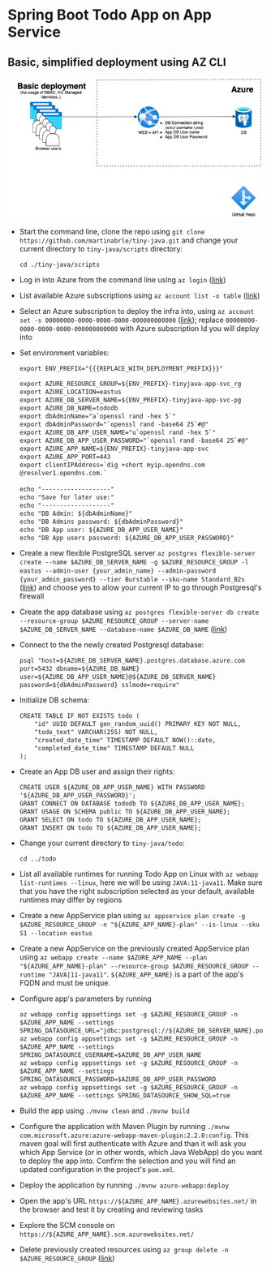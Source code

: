 # Spring Boot Todo App on App Service
## Basic, simplified deployment using AZ CLI

![Architecture Diagram](../../diagrams/tiny-java-app-service-basic.png)

* Start the command line, clone the repo using ```git clone https://github.com/martinabrle/tiny-java.git``` and change your current directory to ```tiny-java/scripts``` directory:
    ```
    cd ./tiny-java/scripts
    ```

* Log in into Azure from the command line using ```az login``` ([link](https://docs.microsoft.com/en-us/cli/azure/authenticate-azure-cli))

* List available Azure subscriptions using ```az account list -o table``` ([link](https://docs.microsoft.com/en-us/cli/azure/account#az-account-list))

* Select an Azure subscription to deploy the infra into, using ```az account set -s 00000000-0000-0000-0000-000000000000```
  ([link](https://docs.microsoft.com/en-us/cli/azure/account#az-account-set)); replace ```00000000-0000-0000-0000-000000000000``` with Azure subscription Id you will deploy into

* Set environment variables:
    ```
    export ENV_PREFIX="{{{REPLACE_WITH_DEPLOYMENT_PREFIX}}}"
    ```

    ```
    export AZURE_RESOURCE_GROUP=${ENV_PREFIX}-tinyjava-app-svc_rg
    export AZURE_LOCATION=eastus
    export AZURE_DB_SERVER_NAME=${ENV_PREFIX}-tinyjava-app-svc-pg
    export AZURE_DB_NAME=tododb
    export dbAdminName="a`openssl rand -hex 5`"
    export dbAdminPassword="`openssl rand -base64 25`#@"
    export AZURE_DB_APP_USER_NAME="u`openssl rand -hex 5`"
    export AZURE_DB_APP_USER_PASSWORD="`openssl rand -base64 25`#@"
    export AZURE_APP_NAME=${ENV_PREFIX}-tinyjava-app-svc
    export AZURE_APP_PORT=443
    export clientIPAddress=`dig +short myip.opendns.com @resolver1.opendns.com.`

    echo "-------------------"
    echo "Save for later use:"
    echo "-------------------"
    echo "DB Admin: ${dbAdminName}"
    echo "DB Admins password: ${dbAdminPassword}"
    echo "DB App user: ${AZURE_DB_APP_USER_NAME}"
    echo "DB App users password: ${AZURE_DB_APP_USER_PASSWORD}"   
    ```

* Create a new flexible PostgreSQL server ```az postgres flexible-server create --name $AZURE_DB_SERVER_NAME -g $AZURE_RESOURCE_GROUP -l eastus --admin-user {your_admin_name} --admin-password {your_admin_password} --tier Burstable --sku-name Standard_B2s``` ([link](https://docs.microsoft.com/en-us/cli/azure/postgres/flexible-server#az-postgres-flexible-server-create)) and choose yes to allow your current IP to go through Postgresql's firewall

* Create the app database using ```az postgres flexible-server db create --resource-group $AZURE_RESOURCE_GROUP --server-name $AZURE_DB_SERVER_NAME --database-name $AZURE_DB_NAME``` ([link](https://docs.microsoft.com/en-us/cli/azure/postgres/flexible-server/db#az-postgres-flexible-server-db-create))

* Connect to the the newly created Postgresql database:
    ```
    psql "host=${AZURE_DB_SERVER_NAME}.postgres.database.azure.com port=5432 dbname=${AZURE_DB_NAME} user=${AZURE_DB_APP_USER_NAME}@${AZURE_DB_SERVER_NAME} password=${dbAdminPassword} sslmode=require"
    ```

* Initialize DB schema:
    ```
    CREATE TABLE IF NOT EXISTS todo (
        "id" UUID DEFAULT gen_random_uuid() PRIMARY KEY NOT NULL,
        "todo_text" VARCHAR(255) NOT NULL,
        "created_date_time" TIMESTAMP DEFAULT NOW()::date,
        "completed_date_time" TIMESTAMP DEFAULT NULL
    );
    ```

* Create an App DB user and assign their rights:
    ```
    CREATE USER ${AZURE_DB_APP_USER_NAME} WITH PASSWORD '${AZURE_DB_APP_USER_PASSWORD}';
    GRANT CONNECT ON DATABASE tododb TO ${AZURE_DB_APP_USER_NAME};
    GRANT USAGE ON SCHEMA public TO ${AZURE_DB_APP_USER_NAME};
    GRANT SELECT ON todo TO ${AZURE_DB_APP_USER_NAME};
    GRANT INSERT ON todo TO ${AZURE_DB_APP_USER_NAME};
    ```

* Change your current directory to ```tiny-java/todo```:
    ```
    cd ../todo
    ```

* List all available runtimes for running Todo App on Linux with ```az webapp list-runtimes --linux```, here we will be using ```JAVA:11-java11```. Make sure that you have the right subscription selected as your default, available runtimes may differ by regions

* Create a new AppService plan using ```az appservice plan create -g $AZURE_RESOURCE_GROUP -n "${AZURE_APP_NAME}-plan" --is-linux --sku S1 --location eastus```

* Create a new AppService on the previously created AppService plan using ```az webapp create --name $AZURE_APP_NAME --plan "${AZURE_APP_NAME}-plan" --resource-group $AZURE_RESOURCE_GROUP --runtime "JAVA|11-java11"```. ```${AZURE_APP_NAME}``` is a part of the app's FQDN and must be unique.

* Configure app's parameters by running
  ```
  az webapp config appsettings set -g $AZURE_RESOURCE_GROUP -n $AZURE_APP_NAME --settings SPRING_DATASOURCE_URL="jdbc:postgresql://${AZURE_DB_SERVER_NAME}.postgres.database.azure.com:5432/${AZURE_DB_NAME}"
  az webapp config appsettings set -g $AZURE_RESOURCE_GROUP -n $AZURE_APP_NAME --settings SPRING_DATASOURCE_USERNAME=$AZURE_DB_APP_USER_NAME
  az webapp config appsettings set -g $AZURE_RESOURCE_GROUP -n $AZURE_APP_NAME --settings SPRING_DATASOURCE_PASSWORD=$AZURE_DB_APP_USER_PASSWORD
  az webapp config appsettings set -g $AZURE_RESOURCE_GROUP -n $AZURE_APP_NAME --settings SPRING_DATASOURCE_SHOW_SQL=true
  ```

*  Build the app using ```./mvnw clean``` and ```./mvnw build```

* Configure the application with Maven Plugin by running ```./mvnw com.microsoft.azure:azure-webapp-maven-plugin:2.2.0:config```. This maven goal will first authenticate with Azure and than it will ask you which App Service (or in other words, which Java WebApp) do you want to deploy the app into. Confirm the selection and you will find an updated configuration in the project's ```pom.xml```.

* Deploy the application by running ```./mvnw azure-webapp:deploy```

* Open the app's URL ```https://${AZURE_APP_NAME}.azurewebsites.net/``` in the browser and test it by creating and reviewing tasks

* Explore the SCM console on ```https://${AZURE_APP_NAME}.scm.azurewebsites.net/```

* Delete previously created resources using ```az group delete -n $AZURE_RESOURCE_GROUP``` ([link](https://docs.microsoft.com/en-us/cli/azure/group?view=azure-cli-latest#az-group-delete))
